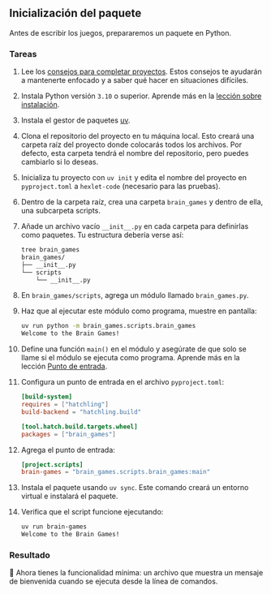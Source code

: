 ## Inicialización del paquete

Antes de escribir los juegos, prepararemos un paquete en Python.

### Tareas

1. Lee los [consejos para completar proyectos](https://soporte.codica.la:443/link/140#bkmrk-en-la-descripci%C3%B3n-de). Estos consejos te ayudarán a mantenerte enfocado y a saber qué hacer en situaciones difíciles.
1. Instala Python versión `3.10` o superior. Aprende más en la [lección sobre instalación](https://app.codica.la/courses/python_setup_environment_course/lessons/setup/theory_unit).
1. Instala el gestor de paquetes [uv](https://docs.astral.sh/uv/).
1. Clona el repositorio del proyecto en tu máquina local. Esto creará una carpeta raíz del proyecto donde colocarás todos los archivos. Por defecto, esta carpeta tendrá el nombre del repositorio, pero puedes cambiarlo si lo deseas.
1. Inicializa tu proyecto con `uv init` y edita el nombre del proyecto en `pyproject.toml` a `hexlet-code` (necesario para las pruebas).
1. Dentro de la carpeta raíz, crea una carpeta `brain_games` y dentro de ella, una subcarpeta scripts.
1. Añade un archivo vacío `__init__.py` en cada carpeta para definirlas como paquetes. Tu estructura debería verse así:

    ```bash
    tree brain_games
    brain_games/
    ├── __init__.py
    └── scripts
        └── __init__.py
    ```

8. En `brain_games/scripts`, agrega un módulo llamado `brain_games.py`.

9. Haz que al ejecutar este módulo como programa, muestre en pantalla:


    ```bash
    uv run python -m brain_games.scripts.brain_games
    Welcome to the Brain Games!
    ```

10. Define una función `main()` en el módulo y asegúrate de que solo se llame si el módulo se ejecuta como programa. Aprende más en la lección [Punto de entrada](https://app.codica.la/courses/python_setup_environment_course/lessons/entry-point/theory_unit).

11. Configura un punto de entrada en el archivo `pyproject.toml`:

    ```toml
    [build-system]
    requires = ["hatchling"]
    build-backend = "hatchling.build"

    [tool.hatch.build.targets.wheel]
    packages = ["brain_games"]
    ```

12. Agrega el punto de entrada:

    ```toml
    [project.scripts]
    brain-games = "brain_games.scripts.brain_games:main"
    ```

13. Instala el paquete usando `uv sync`. Este comando creará un entorno virtual e instalará el paquete.

14. Verifica que el script funcione ejecutando:


    ```bash
    uv run brain-games
    Welcome to the Brain Games!
    ```

### Resultado 

🏁 Ahora tienes la funcionalidad mínima: un archivo que muestra un mensaje de bienvenida cuando se ejecuta desde la línea de comandos. 
